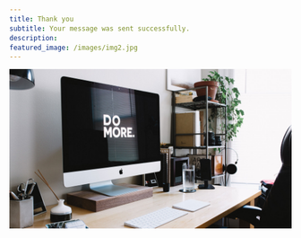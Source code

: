 ```yaml
---
title: Thank you
subtitle: Your message was sent successfully.
description: 
featured_image: /images/img2.jpg
---
```


![](/images/demo/about.jpg)
